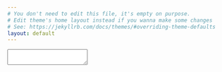 ```yaml
---
# You don't need to edit this file, it's empty on purpose.
# Edit theme's home layout instead if you wanna make some changes
# See: https://jekyllrb.com/docs/themes/#overriding-theme-defaults
layout: default
---
```


<!-- <script src="//cdn.ckeditor.com/4.6.2/full-all/ckeditor.js"></script> -->
<script src="{{ site.url }}/assets/ckeditor/ckeditor.js"></script>

<textarea name="editor1"></textarea>

<script>
CKEDITOR.replace( 'editor1' ,{
});
CKEDITOR.editor.appendText("hello ");
CKEDITOR.editor.insertHtml('<a href="//www.so.com">link</a>');

</script>
